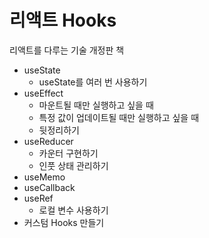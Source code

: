 # 리액트 Hooks
리액트를 다루는 기술 개정판 책

- useState
  - useState를 여러 번 사용하기
- useEffect
  - 마운트될 때만 실행하고 싶을 때
  - 특정 값이 업데이트될 때만 실행하고 싶을 때
  - 뒷정리하기
- useReducer
  - 카운터 구현하기
  - 인풋 상태 관리하기
- useMemo
- useCallback
- useRef
  - 로컬 변수 사용하기
- 커스텀 Hooks 만들기
